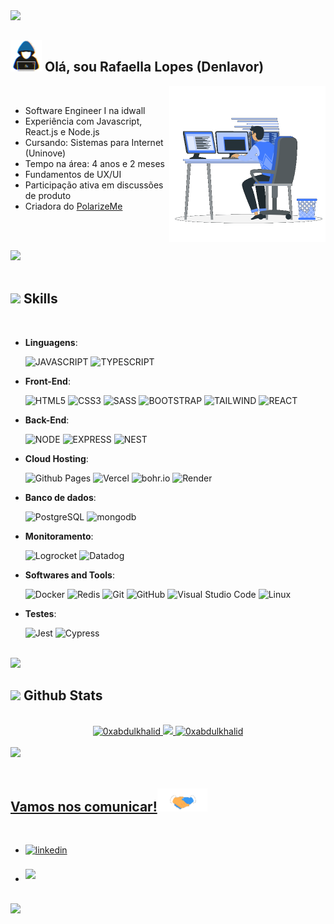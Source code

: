 <img src="https://user-images.githubusercontent.com/73097560/115834477-dbab4500-a447-11eb-908a-139a6edaec5c.gif">

	
## <picture><img src = "https://github.com/0xAbdulKhalid/0xAbdulKhalid/raw/main/assets/mdImages/about_me.gif" width = 50px></picture> **Olá, sou Rafaella Lopes (Denlavor)**

<picture> <img align="right" src="https://github.com/0xAbdulKhalid/0xAbdulKhalid/raw/main/assets/mdImages/Right_Side.gif" width = 250px></picture>

<br>

- Software Engineer I na idwall
- Experiência com Javascript, React.js e Node.js
- Cursando: Sistemas para Internet (Uninove)
- Tempo na área: 4 anos e 2 meses
- Fundamentos de UX/UI
- Participação ativa em discussões de produto
- Criadora do <a href="https://www.polarizeme.com.br">PolarizeMe</a>

<br><br>

<img src="https://user-images.githubusercontent.com/73097560/115834477-dbab4500-a447-11eb-908a-139a6edaec5c.gif"><br><br>

## <img src="https://media2.giphy.com/media/QssGEmpkyEOhBCb7e1/giphy.gif?cid=ecf05e47a0n3gi1bfqntqmob8g9aid1oyj2wr3ds3mg700bl&rid=giphy.gif" width ="25"><b> Skills</b>
<br>

<p align="center">

- **Linguagens**:
 
    ![JAVASCRIPT](https://img.shields.io/badge/JavaScript%20-%23F7DF1E.svg?style=for-the-badge&logo=javascript&logoColor=black)
    ![TYPESCRIPT](https://img.shields.io/badge/TYPESCRIPT%20-%231572B6.svg?style=for-the-badge&logo=typescript&logoColor=white) 
    
- **Front-End**:

	![HTML5](https://img.shields.io/badge/HTML5%20-%23E34F26.svg?style=for-the-badge&logo=html5&logoColor=white)
   	![CSS3](https://img.shields.io/badge/CSS%20-%231572B6.svg?style=for-the-badge&logo=css3&logoColor=white)
	![SASS](https://img.shields.io/badge/SASS%20-FF69B4.svg?style=for-the-badge&logo=sass&logoColor=white)
   	![BOOTSTRAP](https://img.shields.io/badge/BOOTSTRAP%20-%231572B6.svg?style=for-the-badge&logo=bootstrap&logoColor=white)
        ![TAILWIND](https://img.shields.io/badge/TAILWIND%20-%231572B6.svg?style=for-the-badge&logo=tailwindcss&logoColor=white)
   	![REACT](https://img.shields.io/badge/REACT%20-%231572B6.svg?style=for-the-badge&logo=react&logoColor=white)

- **Back-End**:

	![NODE](https://img.shields.io/badge/NODE%20-success.svg?style=for-the-badge&logo=node.js&logoColor=white)
	![EXPRESS](https://img.shields.io/badge/express%20-%23E34F26.svg?style=for-the-badge&logo=express&logoColor=white)
        ![NEST](https://img.shields.io/badge/nestjs%20-%23E34F26.svg?style=for-the-badge&logo=nestjs&logoColor=white)

- **Cloud Hosting**:

	![Github Pages](https://img.shields.io/badge/GitHub%20Pages-%23327FC7.svg?style=for-the-badge&logo=github&logoColor=white)
	![Vercel](https://img.shields.io/badge/VERCEL-%23121011.svg?style=for-the-badge&logo=vercel&logoColor=white)
	![bohr.io](https://img.shields.io/badge/bohr.io-orange.svg?style=for-the-badge&logo=bohr.io&logoColor=white)
	![Render](https://img.shields.io/badge/render-blue.svg?style=for-the-badge&logo=render&logoColor=white)

- **Banco de dados**:

	![PostgreSQL](https://img.shields.io/badge/Postgresql-9cf?style=for-the-badge&logo=Postgresql&logoColor=black)
	![mongodb](https://img.shields.io/badge/mongodb-success?style=for-the-badge&logo=mongodb&logoColor=black) 


- **Monitoramento**:
	
	![Logrocket](https://img.shields.io/badge/logrocket-blueviolet?style=for-the-badge&logo=logrocket&logoColor=white)
	![Datadog](https://img.shields.io/badge/datadog-blueviolet?style=for-the-badge&logo=datadog&logoColor=white)


- **Softwares and Tools**:

	![Docker](https://img.shields.io/badge/docker-%231572B6?style=for-the-badge&logo=docker&logoColor=white)
	![Redis](https://img.shields.io/badge/redis-%23121011?style=for-the-badge&logo=redis&logoColor=red)
	![Git](https://img.shields.io/badge/git-%23F05033.svg?style=for-the-badge&logo=git&logoColor=white)
	![GitHub](https://img.shields.io/badge/github-%23121011.svg?style=for-the-badge&logo=github&logoColor=white)
	![Visual Studio Code](https://img.shields.io/badge/Visual%20Studio%20Code-0078d7.svg?style=for-the-badge&logo=visual-studio-code&logoColor=white)
	![Linux](https://img.shields.io/badge/Linux-FCC624?style=for-the-badge&logo=linux&logoColor=black) 


- **Testes**:

	![Jest](https://img.shields.io/badge/jest-%23E34F26?style=for-the-badge&logo=jest&logoColor=white)
        ![Cypress](https://img.shields.io/badge/cypress%20-success.svg?style=for-the-badge&logo=cypress&logoColor=white)

</p>

<br>

<img src="https://user-images.githubusercontent.com/73097560/115834477-dbab4500-a447-11eb-908a-139a6edaec5c.gif">

<br>


## <img src="https://media.giphy.com/media/iY8CRBdQXODJSCERIr/giphy.gif" width="35"><b> Github Stats </b>
<br>

<div align="center">

<a href="https://github.com/Rafa-Denlavor/" align="center" display="flex" flex="1">
  <img src="https://github-readme-stats.vercel.app/api/top-langs/?username=RAfa-Denlavor&theme=dark&show_icons=true&hide_border=false&layout=compact" width="375"  alt="0xabdulkhalid"/>
  <img src="https://github-readme-stats.vercel.app/api?username=RAfa-Denlavor&theme=dark&show_icons=true&hide_border=false&count_private=false" width="450"/>
  <img src="https://github-readme-streak-stats.herokuapp.com/?user=RAfa-Denlavor&theme=dark&hide_border=false" width="375"  alt="0xabdulkhalid" />
</a>

<a href="https://github.com/Rafa-Denlavor">
</div>

<br>

<img src="https://user-images.githubusercontent.com/73097560/115834477-dbab4500-a447-11eb-908a-139a6edaec5c.gif">

<br>
<br>

## <b>Vamos nos comunicar!</b><img src="https://github.com/0xAbdulKhalid/0xAbdulKhalid/raw/main/assets/mdImages/handshake.gif" width ="80">
<br>
<div align='left'>

<ul>

<li>
<a href="https:/www.linkedin.com/in/rafaella-denlavor/" target="_blank">
<img src="https://img.shields.io/badge/linkedin:  Denlavor-%2300acee.svg?color=405DE6&style=for-the-badge&logo=linkedin&logoColor=white" alt=linkedin style="margin-bottom: 5px;"/>
</a>
</li>

<br>

<li>
<a href="mailto:rafinhacrisdenlavor@gmail.com" target="_blank">
<img src="https://img.shields.io/badge/gmail:  Denlavor-%23EA4335.svg?style=for-the-badge&logo=gmail&logoColor=white" t=mail style="margin-bottom: 5px;" />
</a>
</li>
	
</ul>
</div>

<br>

<img src="https://user-images.githubusercontent.com/73097560/115834477-dbab4500-a447-11eb-908a-139a6edaec5c.gif">

<br>
